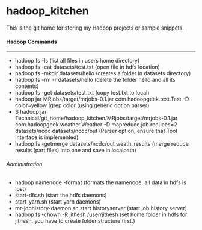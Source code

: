 hadoop_kitchen
==============

This is the git home for storing my Hadoop projects or sample snippets.

#### Hadoop Commands
---------------------

* hadoop fs -ls                     (list all files in users home directory)
* hadoop fs -cat datasets/test.txt  (open file in hdfs location)
* hadoop fs -mkdir datasets/hello   (creates a folder in datasets directory)
* hadoop fs -rm -r datasets/hello   (delete the folder hello and all its contents)
* hadoop fs -get datasets/test.txt  (copy test.txt to local)
* hadoop jar MRjobs/target/mrjobs-0.1.jar com.hadoopgeek.test.Test -D color=yellow |grep color (using generic option parser)
* $ hadoop jar Technical/git_home/hadoop_kitchen/MRjobs/target/mrjobs-0.1.jar com.hadoopgeek.weather.Weather -D mapreduce.job.reduces=2  datasets/ncdc datasets/ncdc/out (Parser option, ensure that Tool interface is implemented)
* hadoop fs -getmerge datasets/ncdc/out weath_results  (merge reduce results (part files) into one and save in localpath)


###### Administration

* hadoop  namenode  -format          	(formats the namenode. all data in hdfs is lost)
* start-dfs.sh                       			(start the hdfs daemons)
* start-yarn.sh                      			(start yarn daemons)
* mr-jobhistory-daemon.sh start historyserver (start job history server)
* hadoop fs -chown -R jithesh /user/jithesh  (set home folder in hdfs for jithesh. you have to create folder structure first.)




